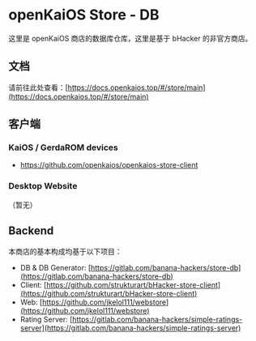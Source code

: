 # openKaiOS Store - DB

这里是 openKaiOS 商店的数据库仓库，这里是基于 bHacker 的非官方商店。

## 文档

请前往此处查看：[https://docs.openkaios.top/#/store/main](https://docs.openkaios.top/#/store/main)

## 客户端

### KaiOS / GerdaROM devices
- https://github.com/openkaios/openkaios-store-client

### Desktop Website
 （暂无）

## Backend
本商店的基本构成均基于以下项目：

 - DB & DB Generator: [https://gitlab.com/banana-hackers/store-db](https://gitlab.com/banana-hackers/store-db)
 - Client: [https://github.com/strukturart/bHacker-store-client](https://github.com/strukturart/bHacker-store-client)
 - Web: [https://github.com/jkelol111/webstore](https://github.com/jkelol111/webstore)
 - Rating Server: [https://gitlab.com/banana-hackers/simple-ratings-server](https://gitlab.com/banana-hackers/simple-ratings-server)
